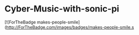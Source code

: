 # Cyber-Music-with-sonic-pi
[![ForTheBadge makes-people-smile](http://ForTheBadge.com/images/badges/makes-people-smile.s